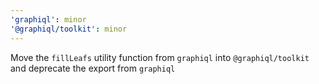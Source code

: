 ```yaml
---
'graphiql': minor
'@graphiql/toolkit': minor
---
```


Move the `fillLeafs` utility function from `graphiql` into `@graphiql/toolkit` and deprecate the export from `graphiql`
